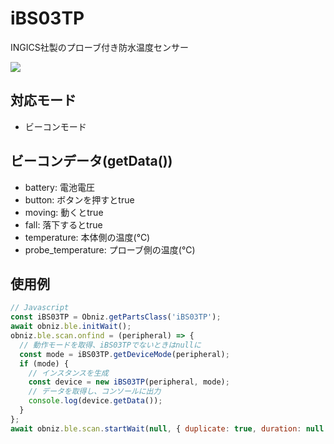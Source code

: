 # iBS03TP

INGICS社製のプローブ付き防水温度センサー

![](image.jpg)

## 対応モード

- ビーコンモード

## ビーコンデータ(getData())

- battery: 電池電圧
- button: ボタンを押すとtrue
- moving: 動くとtrue
- fall: 落下するとtrue
- temperature: 本体側の温度(℃)
- probe_temperature: プローブ側の温度(℃)

## 使用例

```javascript
// Javascript
const iBS03TP = Obniz.getPartsClass('iBS03TP');
await obniz.ble.initWait();
obniz.ble.scan.onfind = (peripheral) => {
  // 動作モードを取得、iBS03TPでないときはnullに
  const mode = iBS03TP.getDeviceMode(peripheral);
  if (mode) {
    // インスタンスを生成
    const device = new iBS03TP(peripheral, mode);
    // データを取得し、コンソールに出力
    console.log(device.getData());
  }
};
await obniz.ble.scan.startWait(null, { duplicate: true, duration: null });
```
